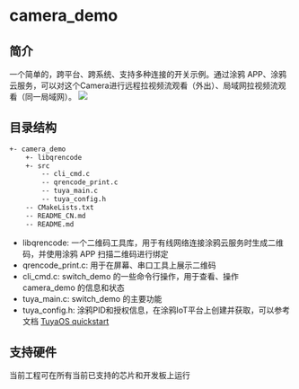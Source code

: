 # camera_demo

## 简介
一个简单的，跨平台、跨系统、支持多种连接的开关示例。通过涂鸦 APP、涂鸦云服务，可以对这个Camera进行远程拉视频流观看（外出）、局域网拉视频流观看（同一局域网）。
![](https://images.tuyacn.com/fe-static/docs/img/0e155d73-1042-4d9f-8886-024d89ad16b2.png)



## 目录结构
```sh
+- camera_demo
    +- libqrencode
    +- src
        -- cli_cmd.c
        -- qrencode_print.c
        -- tuya_main.c
        -- tuya_config.h
    -- CMakeLists.txt
    -- README_CN.md
    -- README.md
```
* libqrencode: 一个二维码工具库，用于有线网络连接涂鸦云服务时生成二维码，并使用涂鸦 APP 扫描二维码进行绑定
* qrencode_print.c: 用于在屏幕、串口工具上展示二维码
* cli_cmd.c: switch_demo 的一些命令行操作，用于查看、操作 camera_demo 的信息和状态
* tuya_main.c: switch_demo 的主要功能
* tuya_config.h: 涂鸦PID和授权信息，在涂鸦IoT平台上创建并获取，可以参考文档 [TuyaOS quickstart](https://developer.tuya.com/en/docs/iot-device-dev/application-creation?id=Kbxw7ket3aujc)

## 支持硬件
当前工程可在所有当前已支持的芯片和开发板上运行


